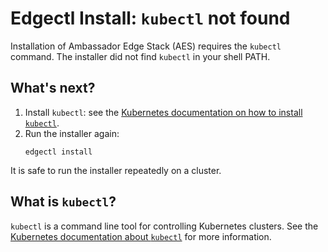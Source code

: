 # Edgectl Install: `kubectl` not found

Installation of Ambassador Edge Stack (AES) requires the `kubectl` command. The installer did not find `kubectl` in your shell PATH.

## What's next?

1. Install `kubectl`: see the [Kubernetes documentation on how to install `kubectl`](https://kubernetes.io/docs/tasks/tools/install-kubectl/).
2. Run the installer again:
   ```shell
   edgectl install
   ```

It is safe to run the installer repeatedly on a cluster.

## What is `kubectl`?

`kubectl` is a command line tool for controlling Kubernetes clusters. See the [Kubernetes documentation about `kubectl`](https://kubernetes.io/docs/reference/kubectl/overview/) for more information.
